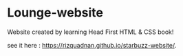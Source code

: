 # Lounge-website
Website created by learning Head First HTML &amp; CSS book!

see it here : https://rizquadnan.github.io/starbuzz-website/.
